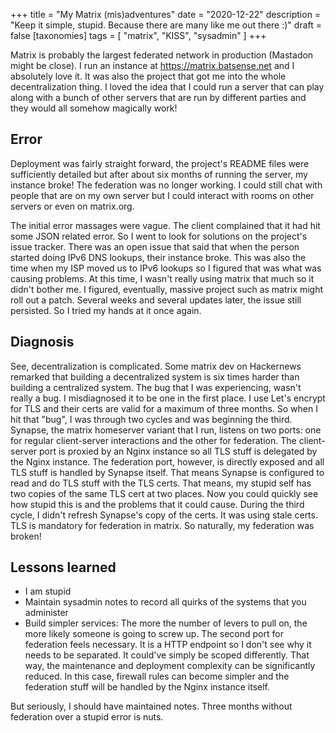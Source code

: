 +++
title = "My Matrix (mis)adventures" 
date = "2020-12-22"
description = "Keep it simple, stupid. Because there are many like me out there :)"
draft = false
[taxonomies]
tags = [ "matrix", "KISS", "sysadmin" ]
+++

Matrix is probably the largest federated network in production (Mastadon
might be close). I run an instance at https://matrix.batsense.net and I
absolutely love it. It was also the project that got me into the whole
decentralization thing. I loved the idea that I could run a server that
can play along with a bunch of other servers that are run by different
parties and they would all somehow magically work!

## Error
Deployment was fairly straight forward, the project's README
files were sufficiently detailed but after about six months of running
the server, my instance broke! The federation was no longer working. I
could still chat with people that are on my own server but I could
interact with rooms on other servers or even on matrix.org. 


The initial error massages were vague. The client complained that it had
hit some JSON related error. So I went to look for solutions on the
project's issue tracker. There was an open issue that said that when the
person started doing IPv6 DNS lookups, their instance broke. This was
also the time when my ISP moved us to IPv6 lookups so I figured that was
what was causing problems. At this time, I wasn't really using matrix
that much so it didn't bother me. I figured, eventually, massive project
such as matrix might roll out a patch. Several weeks and several updates
later, the issue still persisted. So I tried my hands at it once again. 

## Diagnosis
See, decentralization is complicated. Some matrix dev on Hackernews
remarked that building a decentralized system is six times harder than
building a centralized system. The bug that I was experiencing, wasn't
really a bug. I misdiagnosed it to be one in the first place. I use
Let's encrypt for TLS and their certs are valid for a maximum of three
months. So when I hit that "bug", I was through two cycles and was
beginning the third. Synapse, the matrix homeserver variant that I run,
listens on two ports: one for regular client-server interactions and the
other for federation. The client-server port is proxied by an Nginx
instance so all TLS stuff is delegated by the Nginx instance. The
federation port, however, is directly exposed and all TLS stuff is
handled by Synapse itself. That means Synapse is configured to read and
do TLS stuff with the TLS certs. That means, my stupid self has two
copies of the same TLS cert at two places. Now you could quickly see how
stupid this is and the problems that it could cause. During the third
cycle, I didn't refresh Synapse's copy of the certs. It was using stale
certs. TLS is mandatory for federation in matrix. So naturally, my
federation was broken!

## Lessons learned

- I am stupid
- Maintain sysadmin notes to record all quirks of the systems that you
  administer
- Build simpler services: The more the number of levers to pull on, the
  more likely someone is going to screw up. The second port for
  federation feels necessary. It is a HTTP endpoint so I don't see why
  it needs to be separated. It could've simply be scoped differently.
  That way, the maintenance and deployment complexity can be
  significantly reduced. In this case, firewall rules can become simpler
  and the federation stuff will be handled by the Nginx instance itself. 


But seriously, I should have maintained notes. Three months  without
federation over a stupid error is nuts.
